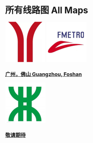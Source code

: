 # 所有线路图 All Maps
 
![Guangzhou](GZ.png) ![Foshan](FS.png)

### [广州，佛山 Guangzhou, Foshan](gnz.md)
 
 ![Shenzhen](SZ.png)

### [敬请期待](#)
